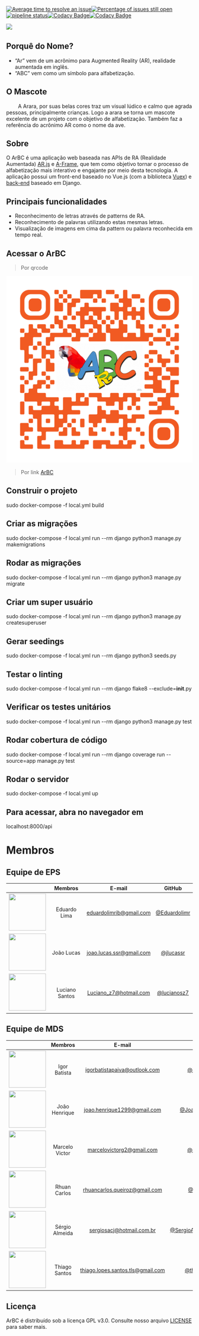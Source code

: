 [![Average time to resolve an issue](http://isitmaintained.com/badge/resolution/fga-eps-mds/2019.2-ArBC-API.svg)](http://isitmaintained.com/project/fga-eps-mds/2019.2-ArBC-API "Average time to resolve an issue")[![Percentage of issues still open](http://isitmaintained.com/badge/open/fga-eps-mds/2019.2-ArBC-API.svg)](http://isitmaintained.com/project/fga-eps-mds/2019.2-ArBC-API "Percentage of issues still open")[![pipeline status](https://gitlab.com/lucianosz7/2019-2-ArBC-API/badges/master/pipeline.svg)](https://gitlab.com/lucianosz7/2019-2-ArBC-API/commits/master)[![Codacy Badge](https://api.codacy.com/project/badge/Grade/9d9050f6e7a8428190c5cc25e3b815ae)](https://www.codacy.com/manual/ArBC/2019.2-ArBC-API?utm_source=github.com&amp;utm_medium=referral&amp;utm_content=fga-eps-mds/2019.2-ArBC-API&amp;utm_campaign=Badge_Grade)[![Codacy Badge](https://api.codacy.com/project/badge/Coverage/9d9050f6e7a8428190c5cc25e3b815ae)](https://www.codacy.com/manual/ArBC/2019.2-ArBC-API?utm_source=github.com&utm_medium=referral&utm_content=fga-eps-mds/2019.2-ArBC-API&utm_campaign=Badge_Coverage)


![](https://jlucassr.github.io/ArBC-Pages/imagens/logo.jpg)

## Porquê do Nome?
- “Ar” vem de um acrônimo para Augmented Reality (AR), realidade aumentada em inglês.
- “ABC” vem como um símbolo para alfabetização.

## O Mascote
   A Arara, por suas belas cores traz um visual lúdico e calmo que agrada pessoas, principalmente crianças. Logo a arara se torna um mascote excelente de um projeto com o objetivo de alfabetização. Também faz a referência do acrônimo AR como o nome da ave.
   
## Sobre
 O ArBC é uma aplicação web baseada nas APIs de RA (Realidade Aumentada) [AR.js](https://github.com/jeromeetienne/AR.js/) e [A-Frame](https://aframe.io/), que tem como objetivo tornar o processo de alfabetização mais interativo e engajante por meio desta tecnologia.
 A aplicação possui um front-end baseado no Vue.js (com a biblioteca [Vuex](https://vuex.vuejs.org/)) e [back-end](https://github.com/fga-eps-mds/2019.2-ArBC-API/) baseado em Django.

## Principais funcionalidades

-  Reconhecimento de letras através de patterns de RA.
-  Reconhecimento de palavras utilizando estas mesmas letras.
-  Visualização de imagens em cima da pattern ou palavra       reconhecida em tempo real.

## Acessar o ArBC

> Por qrcode

![](./app/images/qrcodeCamera-master.png)

> Por link
[ArBC](https://arbc.netlify.com/) 

## Construir o projeto

sudo docker-compose -f local.yml build

## Criar as migrações

sudo docker-compose -f local.yml run --rm django python3 manage.py makemigrations

## Rodar as migrações

sudo docker-compose -f local.yml run --rm django python3 manage.py migrate

## Criar um super usuário

sudo docker-compose -f local.yml run --rm django python3 manage.py createsuperuser

## Gerar seedings

sudo docker-compose -f local.yml run --rm django python3 seeds.py

## Testar o linting

sudo docker-compose -f local.yml run --rm django flake8 --exclude=__init__.py

## Verificar os testes unitários

sudo docker-compose -f local.yml run --rm django python3 manage.py test

## Rodar cobertura de código

sudo docker-compose -f local.yml run --rm django coverage run --source=app manage.py test

## Rodar o servidor

sudo docker-compose -f local.yml up

## Para acessar, abra no navegador em

localhost:8000/api
# Membros

## Equipe de EPS
||**Membros**|**E-mail**|**GitHub**|
|:-:|:-:|:-:|:-:|
|<img src="https://i.ibb.co/4gqXmYg/eduardolima.png" width="100" height="100"/>|Eduardo Lima|eduardolimrib@gmail.com|[@Eduardolimr](https://github.com/Eduardolimr)|
|<img src="https://i.ibb.co/xGd3zdH/joaolucas.png" width="100" height="100"/>|João Lucas|joao.lucas.ssr@gmail.com|[@jlucassr](https://github.com/jlucassr)|
|<img src="https://i.ibb.co/NxTMn7m/lucianosantos.png" width="100" height="100"/>|Luciano Santos|Luciano_z7@hotmail.com|[@lucianosz7](https://github.com/lucianosz7)|


## Equipe de MDS

||**Membros**|**E-mail**|**GitHub**|
|:-:|:-:|:-:|:-:|
|<img src="https://i.ibb.co/s9Vr8qc/igor.png" width="100" height="100"/>|Igor Batista|igorbatistapaiva@outlook.com|[@igor-paiva](https://github.com/igor-paiva)|
|<img src="https://i.ibb.co/Wft4bC6/joaohenrique.png" width="100" height="100"/>|João Henrique|joao.henrique1299@gmail.com|[@JoaoHenrique12](https://github.com/JoaoHenrique12)|
|<img src="https://i.ibb.co/0X55hLW/marcelo.png" width="100" height="100"/>|Marcelo Victor|marcelovictorg2@gmail.com|[@marcelog5](https://github.com/marcelog5)|
|<img src="https://i.ibb.co/mhCz5gb/rhuan.png" width="100" height="100"/>|Rhuan Carlos|rhuancarlos.queiroz@gmail.com|[@Rhuancpq](https://github.com/Rhuancpq)|
|<img src="https://i.ibb.co/2P6p1Vx/sergio.png" width="100" height="100"/>|Sérgio Almeida|sergiosacj@hotmail.com.br|[@SergioAlmeidaCiprianoJr](https://github.com/SergioAlmeidaCiprianoJr)|
|<img src="https://i.ibb.co/741s3JW/thiago.png" width="100" height="100"/>|Thiago Santos|thiago.lopes.santos.tls@gmail.com|[@thiagolopess](https://github.com/thiagolopess)|

## Licença
ArBC é distribuído sob a licença GPL v3.0. Consulte nosso arquivo [LICENSE](https://github.com/fga-eps-mds/2019.2-ArBC/blob/da5b0706c50af1bbc65694b5e0bf8d5d97d0e03b/LICENSE) para saber mais.
